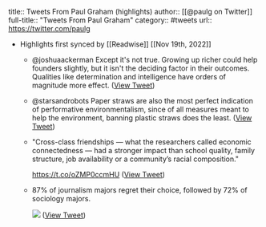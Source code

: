 title:: Tweets From Paul Graham (highlights)
author:: [[@paulg on Twitter]]
full-title:: "Tweets From Paul Graham"
category:: #tweets
url:: https://twitter.com/paulg

- Highlights first synced by [[Readwise]] [[Nov 19th, 2022]]
	- @joshuaackerman Except it's not true. Growing up richer could help founders slightly, but it isn't the deciding factor in their outcomes. Qualities like determination and intelligence have orders of magnitude more effect. ([View Tweet](https://twitter.com/paulg/status/1534517664806322176))
	- @starsandrobots Paper straws are also the most perfect indication of performative environmentalism, since of all measures meant to help the environment, banning plastic straws does the least. ([View Tweet](https://twitter.com/paulg/status/1548812752038203392))
	- "Cross-class friendships — what the researchers called economic connectedness — had a stronger impact than school quality, family structure, job availability or a community’s racial composition."
	  
	  https://t.co/oZMP0ccmHU ([View Tweet](https://twitter.com/paulg/status/1554127072129208320))
	- 87% of journalism majors regret their choice, followed by 72% of sociology majors. 
	  
	  ![](https://pbs.twimg.com/media/FhiFxLNXgAIDAqz.jpg) ([View Tweet](https://twitter.com/paulg/status/1592169670479679490))